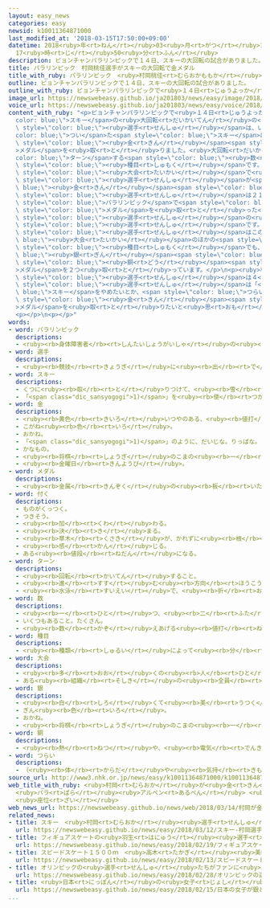 ```yaml
---
layout: easy_news
categories: easy
newsid: k10011364871000
last_modified_at: '2018-03-15T17:50:00+09:00'
datetime: 2018<ruby>年<rt>ねん</rt></ruby>03<ruby>月<rt>がつ</rt></ruby>15<ruby>日<rt>にち</rt></ruby>
  17<ruby>時<rt>じ</rt></ruby>50<ruby>分<rt>ふん</rt></ruby>
description: ピョンチャンパラリンピックで１４日、スキーの大回転の試合がありました。
title: パラリンピック　村岡桃佳選手がスキーの大回転で金メダル
title_with_ruby: パラリンピック　<ruby>村岡桃佳<rt>むらおかももか</rt></ruby><ruby>選手<rt>せんしゅ</rt></ruby>がスキーの<ruby>大回転<rt>だいかいてん</rt></ruby>で<ruby>金<rt>きん</rt></ruby>メダル
outline: ピョンチャンパラリンピックで１４日、スキーの大回転の試合がありました。
outline_with_ruby: ピョンチャンパラリンピックで<ruby>１４日<rt>じゅうよっか</rt></ruby>、スキーの<ruby>大回転<rt>だいかいてん</rt></ruby>の<ruby>試合<rt>しあい</rt></ruby>がありました。
image_url: https://newswebeasy.github.io/ja201803/news/easy/image/2018/03/15/k10011364871000.jpg
voice_url: https://newswebeasy.github.io/ja201803/news/easy/voice/2018/03/15/k10011364871000.mp3
content_with_ruby: "<p>ピョンチャンパラリンピックで<ruby>１４日<rt>じゅうよっか</rt></ruby>、<span style=\"\
  color: blue;\">スキー</span>の<ruby>大回転<rt>だいかいてん</rt></ruby>の<ruby>試合<rt>しあい</rt></ruby>がありました。<ruby>村岡桃佳<rt>むらおかももか</rt></ruby><span\
  \ style=\"color: blue;\"><ruby>選手<rt>せんしゅ</rt></ruby></span>は、いすが<span style=\"\
  color: blue;\">つい</span>た<span style=\"color: blue;\">スキー</span>に<ruby>座<rt>すわ</rt></ruby>って<ruby>滑<rt>すべ</rt></ruby>るクラスで<span\
  \ style=\"color: blue;\"><ruby>金<rt>きん</rt></ruby></span><span style=\"color: blue;\"\
  >メダル</span>を<ruby>取<rt>と</rt></ruby>りました。<ruby>大回転<rt>だいかいてん</rt></ruby>は<span style=\"\
  color: blue;\">ターン</span>する<span style=\"color: blue;\"><ruby>数<rt>かず</rt></ruby></span>が２<ruby>番目<rt>ばんめ</rt></ruby>に<ruby>多<rt>おお</rt></ruby>い<span\
  \ style=\"color: blue;\"><ruby>種目<rt>しゅもく</rt></ruby></span>です。</p>\n<p>この<span\
  \ style=\"color: blue;\"><ruby>大会<rt>たいかい</rt></ruby></span>で<ruby>日本<rt>にっぽん</rt></ruby>の<span\
  \ style=\"color: blue;\"><ruby>選手<rt>せんしゅ</rt></ruby></span>が<span style=\"color:\
  \ blue;\"><ruby>金<rt>きん</rt></ruby></span><span style=\"color: blue;\">メダル</span>を<ruby>取<rt>と</rt></ruby>ったのは<ruby>初<rt>はじ</rt></ruby>めてです。<ruby>村岡<rt>むらおか</rt></ruby><span\
  \ style=\"color: blue;\"><ruby>選手<rt>せんしゅ</rt></ruby></span>は２１<ruby>歳<rt>さい</rt></ruby>で、<ruby>冬<rt>ふゆ</rt></ruby>の<span\
  \ style=\"color: blue;\">パラリンピック</span>で<span style=\"color: blue;\"><ruby>金<rt>きん</rt></ruby></span><span\
  \ style=\"color: blue;\">メダル</span>を<ruby>取<rt>と</rt></ruby>った<ruby>日本<rt>にっぽん</rt></ruby>の<span\
  \ style=\"color: blue;\"><ruby>選手<rt>せんしゅ</rt></ruby></span>の<ruby>中<rt>なか</rt></ruby>でいちばん<ruby>若<rt>わか</rt></ruby>い<span\
  \ style=\"color: blue;\"><ruby>選手<rt>せんしゅ</rt></ruby></span>です。<ruby>村岡<rt>むらおか</rt></ruby><span\
  \ style=\"color: blue;\"><ruby>選手<rt>せんしゅ</rt></ruby></span>はこの<span style=\"color:\
  \ blue;\"><ruby>大会<rt>たいかい</rt></ruby></span>のほかの<span style=\"color: blue;\">スキー</span>の<span\
  \ style=\"color: blue;\"><ruby>種目<rt>しゅもく</rt></ruby></span>でも、<span style=\"color:\
  \ blue;\"><ruby>銀<rt>ぎん</rt></ruby></span><span style=\"color: blue;\">メダル</span>を１つと<span\
  \ style=\"color: blue;\"><ruby>銅<rt>どう</rt></ruby></span><span style=\"color: blue;\"\
  >メダル</span>を２つ<ruby>取<rt>と</rt></ruby>っています。</p>\n<p><ruby>村岡<rt>むらおか</rt></ruby><span\
  \ style=\"color: blue;\"><ruby>選手<rt>せんしゅ</rt></ruby></span>は４<ruby>歳<rt>さい</rt></ruby>のとき、<ruby>背中<rt>せなか</rt></ruby>の<ruby>病気<rt>びょうき</rt></ruby>が<ruby>原因<rt>げんいん</rt></ruby>で<ruby>両方<rt>りょうほう</rt></ruby>の<ruby>足<rt>あし</rt></ruby>が<ruby>動<rt>うご</rt></ruby>かなくなりました。<ruby>村岡<rt>むらおか</rt></ruby><span\
  \ style=\"color: blue;\"><ruby>選手<rt>せんしゅ</rt></ruby></span>は「<span style=\"color:\
  \ blue;\">スキー</span>をやめたいとか、<span style=\"color: blue;\">つらい</span>と<ruby>思<rt>おも</rt></ruby>ったこともありました。でも、<span\
  \ style=\"color: blue;\"><ruby>金<rt>きん</rt></ruby></span><span style=\"color: blue;\"\
  >メダル</span>を<ruby>取<rt>と</rt></ruby>りたいと<ruby>思<rt>おも</rt></ruby>って<ruby>頑張<rt>がんば</rt></ruby>ってきたので、とてもうれしいです」と<ruby>話<rt>はな</rt></ruby>していました。</p>\n\
  <p></p>\n<p></p>"
words:
- word: パラリンピック
  descriptions:
  - <ruby><rb>身体障害者</rb><rt>しんたいしょうがいしゃ</rt></ruby>の<ruby><rb>国際</rb><rt>こくさい</rt></ruby>スポーツ<ruby><rb>大会</rb><rt>たいかい</rt></ruby>。<ruby><rb>四年</rb><rt>よねん</rt></ruby>に<ruby><rb>一度</rb><rt>いちど</rt></ruby>、オリンピック<ruby><rb>開催地</rb><rt>かいさいち</rt></ruby>で<ruby><rb>行</rb><rt>おこな</rt></ruby>われる。
- word: 選手
  descriptions:
  - <ruby><rb>競技</rb><rt>きょうぎ</rt></ruby>に<ruby><rb>出</rb><rt>で</rt></ruby>るために<ruby><rb>選</rb><rt>えら</rt></ruby>ばれた<ruby><rb>人</rb><rt>ひと</rt></ruby>。
- word: スキー
  descriptions:
  - くつに<ruby><rb>取</rb><rt>と</rt></ruby>りつけて、<ruby><rb>雪</rb><rt>ゆき</rt></ruby>の<ruby><rb>上</rb><rt>うえ</rt></ruby>をすべる<ruby><rb>細長</rb><rt>ほそなが</rt></ruby>い<ruby><rb>板</rb><rt>いた</rt></ruby>。
  - 「<span class="dic_sansyogogi">1)</span>」を<ruby><rb>使</rb><rt>つか</rt></ruby>って<ruby><rb>雪</rb><rt>ゆき</rt></ruby>の<ruby><rb>上</rb><rt>うえ</rt></ruby>をすべるスポーツ。
- word: 金
  descriptions:
  - <ruby><rb>黄色</rb><rt>きいろ</rt></ruby>いつやのある、<ruby><rb>値打</rb><rt>ねう</rt></ruby>ちの<ruby><rb>高</rb><rt>たか</rt></ruby>い<ruby><rb>金属</rb><rt>きんぞく</rt></ruby>。こがね。
  - こがね<ruby><rb>色</rb><rt>いろ</rt></ruby>。
  - おかね。
  - 「<span class="dic_sansyogogi">1)</span>」のように、だいじな。りっぱな。
  - かなもの。
  - <ruby><rb>将棋</rb><rt>しょうぎ</rt></ruby>のこまの<ruby><rb>一</rb><rt>ひと</rt></ruby>つ。
  - <ruby><rb>金曜日</rb><rt>きんようび</rt></ruby>。
- word: メダル
  descriptions:
  - <ruby><rb>金属</rb><rt>きんぞく</rt></ruby>の<ruby><rb>板</rb><rt>いた</rt></ruby>に、<ruby><rb>絵</rb><rt>え</rt></ruby>や<ruby><rb>文字</rb><rt>もじ</rt></ruby>などをうきぼりにしたもの。<ruby><rb>記念品</rb><rt>きねんひん</rt></ruby>や<ruby><rb>賞品</rb><rt>しょうひん</rt></ruby>などにする。
- word: 付く
  descriptions:
  - ものがくっつく。
  - つきそう。
  - <ruby><rb>加</rb><rt>くわ</rt></ruby>わる。
  - <ruby><rb>決</rb><rt>き</rt></ruby>まる。
  - <ruby><rb>草木</rb><rt>くさき</rt></ruby>が、かれずに<ruby><rb>根</rb><rt>ね</rt></ruby>をおろす。
  - <ruby><rb>感</rb><rt>かん</rt></ruby>じる。
  - ある<ruby><rb>値段</rb><rt>ねだん</rt></ruby>になる。
- word: ターン
  descriptions:
  - <ruby><rb>回転</rb><rt>かいてん</rt></ruby>すること。
  - <ruby><rb>進</rb><rt>すす</rt></ruby>む<ruby><rb>方向</rb><rt>ほうこう</rt></ruby>を<ruby><rb>変</rb><rt>か</rt></ruby>えること。
  - <ruby><rb>水泳</rb><rt>すいえい</rt></ruby>で、<ruby><rb>折</rb><rt>お</rt></ruby>り<ruby><rb>返</rb><rt>かえ</rt></ruby>すこと。
- word: 数
  descriptions:
  - <ruby><rb>一</rb><rt>ひと</rt></ruby>つ、<ruby><rb>二</rb><rt>ふた</rt></ruby>つ、<ruby><rb>三</rb><rt>みっ</rt></ruby>つなどと<ruby><rb>数</rb><rt>かぞ</rt></ruby>えた<ruby><rb>物</rb><rt>もの</rt></ruby>の<ruby><rb>数量</rb><rt>すうりょう</rt></ruby>。すう。
  - いくつもあること。たくさん。
  - <ruby><rb>数</rb><rt>かぞ</rt></ruby>えあげる<ruby><rb>値打</rb><rt>ねう</rt></ruby>ちのあるもの。なかま。
- word: 種目
  descriptions:
  - <ruby><rb>種類</rb><rt>しゅるい</rt></ruby>によって<ruby><rb>分</rb><rt>わ</rt></ruby>けた<ruby><rb>名前</rb><rt>なまえ</rt></ruby>。
- word: 大会
  descriptions:
  - <ruby><rb>多</rb><rt>おお</rt></ruby>くの<ruby><rb>人</rb><rt>ひと</rt></ruby>が<ruby><rb>集</rb><rt>あつ</rt></ruby>まる<ruby><rb>会</rb><rt>かい</rt></ruby>。
  - ある<ruby><rb>組織</rb><rt>そしき</rt></ruby>の<ruby><rb>全員</rb><rt>ぜんいん</rt></ruby>が<ruby><rb>集</rb><rt>あつ</rt></ruby>まる<ruby><rb>会</rb><rt>かい</rt></ruby>。
- word: 銀
  descriptions:
  - <ruby><rb>白</rb><rt>しろ</rt></ruby>くて<ruby><rb>美</rb><rt>うつく</rt></ruby>しいつやを<ruby><rb>持</rb><rt>も</rt></ruby>った<ruby><rb>金属</rb><rt>きんぞく</rt></ruby>。<ruby><rb>熱</rb><rt>ねつ</rt></ruby>や<ruby><rb>電気</rb><rt>でんき</rt></ruby>をよく<ruby><rb>伝</rb><rt>つた</rt></ruby>える。<ruby><rb>金</rb><rt>きん</rt></ruby>より<ruby><rb>軽</rb><rt>かる</rt></ruby>くてかたい。
  - ぎん<ruby><rb>色</rb><rt>いろ</rt></ruby>。
  - おかね。
  - <ruby><rb>将棋</rb><rt>しょうぎ</rt></ruby>のこまの<ruby><rb>一</rb><rt>ひと</rt></ruby>つ。
- word: 銅
  descriptions:
  - <ruby><rb>熱</rb><rt>ねつ</rt></ruby>や、<ruby><rb>電気</rb><rt>でんき</rt></ruby>をよく<ruby><rb>伝</rb><rt>つた</rt></ruby>える、<ruby><rb>赤</rb><rt>あか</rt></ruby>っぽい<ruby><rb>金属</rb><rt>きんぞく</rt></ruby>。あかがね。
- word: つらい
  descriptions:
  - （<ruby><rb>体</rb><rt>からだ</rt></ruby>や<ruby><rb>気持</rb><rt>きも</rt></ruby>ちが）がまんできないほど<ruby><rb>苦</rb><rt>くる</rt></ruby>しい。
source_url: http://www3.nhk.or.jp/news/easy/k10011364871000/k10011364871000.html
web_title_with_ruby: <ruby>村岡<rt>むらおか</rt></ruby>が<ruby>金<rt>きん</rt></ruby><ruby>メダル<rt>めだる</rt></ruby>
  <ruby>パラ<rt>ぱら</rt></ruby><ruby>アルペン<rt>あるぺん</rt></ruby> <ruby>女子大<rt>じょしだい</rt></ruby><ruby>回転<rt>かいてん</rt></ruby>
  <ruby>座位<rt>ざい</rt></ruby>
web_news_url: https://newswebeasy.github.io/news/web/2018/03/14/村岡が金メダル-パラアルペン-女子大回転-座位
related_news:
- title: スキー　<ruby>村岡<rt>むらおか</rt></ruby><ruby>選手<rt>せんしゅ</rt></ruby>が<ruby>銀<rt>ぎん</rt></ruby>メダルと<ruby>銅<rt>どう</rt></ruby>メダル　<ruby>森井<rt>もりい</rt></ruby><ruby>選手<rt>せんしゅ</rt></ruby>が<ruby>銀<rt>ぎん</rt></ruby>メダル
  url: https://newswebeasy.github.io/news/easy/2018/03/12/スキー-村岡選手が銀メダルと銅メダル-森井選手が銀メダル
- title: フィギュアスケートの<ruby>羽生<rt>はにゅう</rt></ruby><ruby>選手<rt>せんしゅ</rt></ruby>が<ruby>金<rt>きん</rt></ruby>メダル　<ruby>宇野<rt>うの</rt></ruby><ruby>選手<rt>せんしゅ</rt></ruby>は<ruby>銀<rt>ぎん</rt></ruby>
  url: https://newswebeasy.github.io/news/easy/2018/02/19/フィギュアスケートの羽生選手が金メダル-宇野選手は銀
- title: スピードスケート１５００ｍ　<ruby>高木<rt>たかぎ</rt></ruby><ruby>美帆<rt>みほ</rt></ruby><ruby>選手<rt>せんしゅ</rt></ruby>が<ruby>銀<rt>ぎん</rt></ruby>メダル
  url: https://newswebeasy.github.io/news/easy/2018/02/13/スピードスケート1500m-高木美帆選手が銀メダル
- title: オリンピックの<ruby>選手<rt>せんしゅ</rt></ruby>たちがファンに<ruby>感謝<rt>かんしゃ</rt></ruby>の<ruby>気持<rt>きも</rt></ruby>ちを<ruby>伝<rt>つた</rt></ruby>える
  url: https://newswebeasy.github.io/news/easy/2018/02/28/オリンピックの選手たちがファンに感謝の気持ちを伝える
- title: <ruby>日本<rt>にっぽん</rt></ruby>の<ruby>女子<rt>じょし</rt></ruby>が<ruby>銀<rt>ぎん</rt></ruby>と<ruby>銅<rt>どう</rt></ruby>メダル　スピードスケート１０００m
  url: https://newswebeasy.github.io/news/easy/2018/02/15/日本の女子が銀と銅メダル-スピードスケート1000m
...
```

